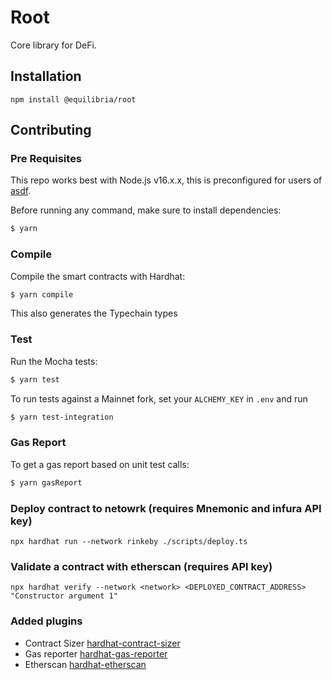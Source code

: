 # Root

Core library for DeFi.

## Installation

```
npm install @equilibria/root
```

## Contributing

### Pre Requisites

This repo works best with Node.js v16.x.x, this is preconfigured for users of [asdf](https://asdf-vm.com/).

Before running any command, make sure to install dependencies:

```sh
$ yarn
```

### Compile

Compile the smart contracts with Hardhat:

```sh
$ yarn compile
```

This also generates the Typechain types

### Test

Run the Mocha tests:

```sh
$ yarn test
```

To run tests against a Mainnet fork, set your `ALCHEMY_KEY` in `.env` and run

```sh
$ yarn test-integration
```

### Gas Report
To get a gas report based on unit test calls:

```sh
$ yarn gasReport
```

### Deploy contract to netowrk (requires Mnemonic and infura API key)

```
npx hardhat run --network rinkeby ./scripts/deploy.ts
```

### Validate a contract with etherscan (requires API key)

```
npx hardhat verify --network <network> <DEPLOYED_CONTRACT_ADDRESS> "Constructor argument 1"
```

### Added plugins

- Contract Sizer [hardhat-contract-sizer](https://github.com/ItsNickBarry/hardhat-contract-sizer)
- Gas reporter [hardhat-gas-reporter](https://hardhat.org/plugins/hardhat-gas-reporter.html)
- Etherscan [hardhat-etherscan](https://hardhat.org/plugins/nomiclabs-hardhat-etherscan.html)
